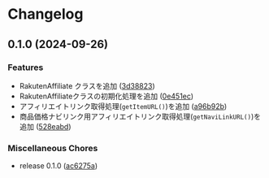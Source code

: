 # Changelog

## 0.1.0 (2024-09-26)


### Features

* RakutenAffiliate クラスを追加 ([3d38823](https://github.com/ryohidaka/rakuten-affiliate/commit/3d388232087ab7ed4db711d63654895c8bfdd57b))
* RakutenAffiliateクラスの初期化処理を追加 ([0e451ec](https://github.com/ryohidaka/rakuten-affiliate/commit/0e451ec2d20bb5ac1ae9f0aaf125059ca699dcea))
* アフィリエイトリンク取得処理(`getItemURL()`)を追加 ([a96b92b](https://github.com/ryohidaka/rakuten-affiliate/commit/a96b92b6ebc176332574094f041891dc5d5a2471))
* 商品価格ナビリンク用アフィリエイトリンク取得処理(`getNaviLinkURL()`)を追加 ([528eabd](https://github.com/ryohidaka/rakuten-affiliate/commit/528eabd7b5945101ea8fb498c4a8b569e0208ae8))


### Miscellaneous Chores

* release 0.1.0 ([ac6275a](https://github.com/ryohidaka/rakuten-affiliate/commit/ac6275aca7cb8bb89fba6f58686399c17eecbdd4))
